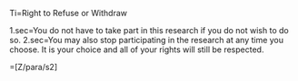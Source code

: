 Ti=Right to Refuse or Withdraw

1.sec=You do not have to take part in this research if you do not wish to do so. 
2.sec=You may also stop participating in the research at any time you choose. It is your choice and all of your rights will still be respected.

=[Z/para/s2]
